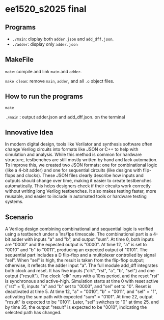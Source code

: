 # ee1520_s2025 final
## Programs

- `./main`: display both `adder.json` and `add_dff.json`.
- `./adder`: display only `adder.json`

## MakeFile

`make`: compile and link `main` and `adder`.

`make clean`: remove `main`, `adder`, and all `.o` object files.

## How to run the programs

`make`

`./main` : output adder.json and add_dff.json. on the terminal

## Innovative Idea
In modern digital design, tools like Verilator and synthesis software often change Verilog circuits into formats like JSON or C++ to help with simulation and analysis. While this method is common for hardware structure, testbenches are still mostly written by hand and lack automation. To improve this, we created two JSON formats: one for combinational logic (like a 4-bit adder) and one for sequential circuits (like designs with flip-flops and clocks). These JSON files clearly describe how inputs and outputs should change over time, making it easier to create testbenches automatically. This helps designers check if their circuits work correctly without writing long Verilog testbenches. It also makes testing faster, more reusable, and easier to include in automated tools or hardware testing systems.

## Scenario
A Verilog design combining combinational and sequential logic is verified using a testbench under a 1ns/1ps timescale. The combinational part is a 4-bit adder with inputs "a" and "b", and output "sum". At time 0, both inputs are "0000" and the expected output is "0000". At time 12, "a" is set to "0010" and "b" to "0011", producing an expected output of "0101".
The sequential part includes a D flip-flop and a multiplexer controlled by signal "sel". When "sel" is high, the result is taken from the flip-flop output; otherwise, it reflects the adder input "a".
The full module add_dff integrates both clock and reset. It has five inputs ("clk", "rst", "a", "b", "sel") and one output ("result"). The clock "clk" runs with a 10ns period, and the reset "rst" is synchronous and active-high. Simulation starts at time 0 with reset active ("rst" = 1), inputs "a" and "b" set to "0000", and "sel" set to "0". Reset is deactivated at time 5. At time 12, "a" = "0010", "b" = "0011", and "sel" = "1", activating the sum path with expected "sum" = "0101". At time 22, output "result" is expected to be "0101". Later, "sel" switches to "0" at time 25, and by time 35, the output "result" is expected to be "0010", indicating the selected path has changed.

